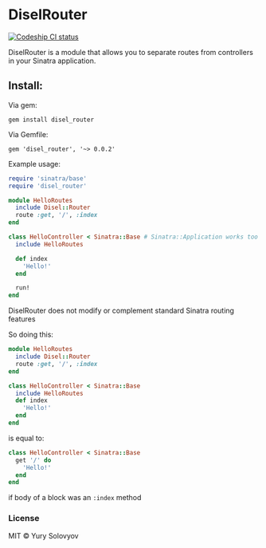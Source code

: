 # DiselRouter
[![Codeship CI status](https://img.shields.io/codeship/02d1c690-fdb4-0133-d27c-367994a53831.svg)](https://codeship.com/projects/152272)

DiselRouter is a module that allows you to separate routes from controllers in
your Sinatra application.

## Install:
Via gem:
```
gem install disel_router
```
Via Gemfile:
```
gem 'disel_router', '~> 0.0.2'
```

Example usage:
```ruby
require 'sinatra/base'
require 'disel_router'

module HelloRoutes
  include Disel::Router
  route :get, '/', :index
end

class HelloController < Sinatra::Base # Sinatra::Application works too
  include HelloRoutes

  def index
    'Hello!'
  end

  run!
end
```

DiselRouter does not modify or complement standard Sinatra routing features

So doing this:
```ruby
module HelloRoutes
  include Disel::Router
  route :get, '/', :index
end

class HelloController < Sinatra::Base
  include HelloRoutes
  def index
    'Hello!'
  end
end
```

is equal to:

```ruby
class HelloController < Sinatra::Base
  get '/' do
    'Hello!'
  end
end
```
if body of a block was an `:index` method

### License

MIT © Yury Solovyov
